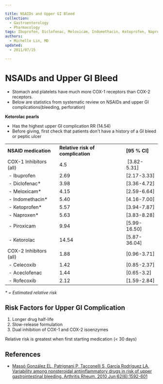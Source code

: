 ```yaml
---

title: NSAIDs and Upper GI Bleed
collection:
  - Gastroenterology
  - Pharmacology
tags: Ibuprofen, Diclofenac, Meloxicam, Indomethacin, Ketoprofen, Naproxen, Piroxicam, Ketorolac, Celecoxib, Aceclofenac, Rofecoxib
authors:
  - Michelle Lin, MD
updated:
  - 2011/07/15

---
```


# NSAIDs and Upper GI Bleed

-   Stomach and platelets have much more COX-1 receptors than COX-2 receptors.
-   Below are statistics from systematic review on NSAIDs and upper GI complications(bleeding, perforation)

**Ketorolac pearls**

-   Has the highest upper GI complication RR (14.54)
-   Before giving, first check that patients don't have a history of a GI bleed or peptic ulcer

|                        |                    |                 |
|------------------------|--------------------|-----------------|
| **NSAID medication**   | **Relative risk of complication**     | **\[95 % CI\]** |
| COX-1 Inhibitors (all) | 4.5                |  \[3.82-5.31\]  |
|  - <span class="drug">Ibuprofen</span>           | 2.69               | \[2.17-3.33\]   |
|  - <span class="drug">Diclofenac</span>\*        | 3.98               | \[3.36-4.72\]   |
|  - <span class="drug">Meloxicam</span>\*         | 4.15               | \[2.59-6.64\]   |
|  - <span class="drug">Indomethacin</span>\*      | 5.40               | \[4.16-7.00\]   |
|  - <span class="drug">Ketoprofen</span>\*        | 5.57               | \[3.94-7.87\]   |
|  - <span class="drug">Naproxen</span>\*          | 5.63               | \[3.83-8.28\]   |
|  - <span class="drug">Piroxicam</span>           | 9.94               | \[5.99-16.50\]  |
|  - <span class="drug">Ketorolac</span>           | 14.54              | \[5.87-36.04\]  |
| COX-2 Inhibitors (all) | 1.88               | \[0.96-3.71\]   |
|  - <span class="drug">Celecoxib</span>           | 1.42               | \[0.85-2.37\]   |
|  - <span class="drug">Aceclofenac</span>         | 1.44               | \[0.65-3.2\]    |
|  - <span class="drug">Rofecoxib</span>           | 2.12               | \[1.59-2.84\]   |

*\* = Estimated relative risk*

## Risk Factors for Upper GI Complication

1.  <span class="aglmd-moreinfo ui-moreinfo" data-iid="53aa2488d35d3ae92e001f47">Longer drug half-life</span>
2.  Slow-release formulation
3.  <span class="aglmd-moreinfo ui-moreinfo" data-iid="53aa2488d35d3ae92e001f48">Dual inhibition of COX-1 and COX-2 isoenzymes</span> 

Relative risk is greatest when first starting medication (&lt; 30 days)

## References

-   [Massó González EL, Patrignani P, Tacconelli S, García Rodríguez LA. Variability among nonsteroidal antiinflammatory drugs in risk of upper gastrointestinal bleeding. Arthritis Rheum. 2010 Jun;62(6):1592-601](http://www.ncbi.nlm.nih.gov/pubmed/?term=20178131)
